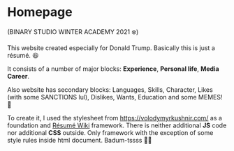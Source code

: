# Homepage

(BINARY STUDIO WINTER ACADEMY 2021 ❄️)

  This website created especially for Donald Trump. Basically this is just a résumé. 😆
  
  It consists of a number of major blocks: **Experience**, **Personal life**, **Media Career**.

  Also website has secondary blocks: Languages, Skills, Character, Likes (with some SANCTIONS lul), Dislikes, Wants, Education and some MEMES! 🤩


  To create it, I used the stylesheet from https://volodymyrkushnir.com/ as a foundation and [Résumé Wiki](https://github.com/volodymyr-kushnir/volodymyrkushnir.com/wiki/R%C3%A9sum%C3%A9#content) framework.
  There is neither additional **JS** code nor additional **CSS** outside. Only framework with the exception of some style rules inside html       document.
  Badum-tssss 🥁🙀
